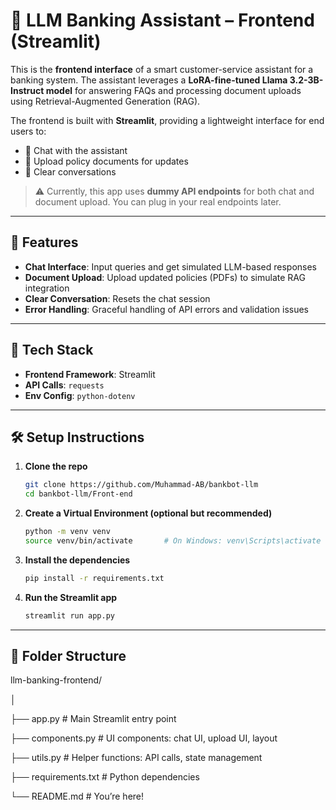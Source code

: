 # 🧠 LLM Banking Assistant – Frontend (Streamlit)

This is the **frontend interface** of a smart customer-service assistant for a banking system. The assistant leverages a **LoRA-fine-tuned Llama 3.2-3B-Instruct model** for answering FAQs and processing document uploads using Retrieval-Augmented Generation (RAG).

The frontend is built with **Streamlit**, providing a lightweight interface for end users to:

- 💬 Chat with the assistant  
- 📄 Upload policy documents for updates  
- 🧹 Clear conversations  

> ⚠️ Currently, this app uses **dummy API endpoints** for both chat and document upload. You can plug in your real endpoints later.

---

## 🚀 Features

- **Chat Interface**: Input queries and get simulated LLM-based responses
- **Document Upload**: Upload updated policies (PDFs) to simulate RAG integration
- **Clear Conversation**: Resets the chat session
- **Error Handling**: Graceful handling of API errors and validation issues

---

## 🧩 Tech Stack

- **Frontend Framework**: Streamlit
- **API Calls**: `requests`
- **Env Config**: `python-dotenv`

---

## 🛠️ Setup Instructions

1. **Clone the repo**
   ```bash
   git clone https://github.com/Muhammad-AB/bankbot-llm
   cd bankbot-llm/Front-end
2. **Create a Virtual Environment (optional but recommended)**
   ```bash
   python -m venv venv
   source venv/bin/activate       # On Windows: venv\Scripts\activate
3. **Install the dependencies**
   ```bash
   pip install -r requirements.txt

4. **Run the Streamlit app**
   ```bash
   streamlit run app.py

---

## 📁 Folder Structure
llm-banking-frontend/

│

├── app.py              # Main Streamlit entry point

├── components.py       # UI components: chat UI, upload UI, layout

├── utils.py            # Helper functions: API calls, state management

├── requirements.txt    # Python dependencies

└── README.md           # You’re here!
